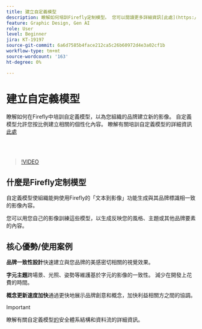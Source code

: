 ```yaml
---
title: 建立自定義模型
description: 瞭解如何培訓Firefly定制模型。 您可以閱讀更多詳細資訊[此處](https://helpx.adobe.com/firefly/web/work-with-enterprise-features/train-custom-models/custom-models-overview.html)。
feature: Graphic Design, Gen AI
role: User
level: Beginner
jira: KT-19197
source-git-commit: 6a6d7585b4face212ca5c26b60972d4e3a02cf1b
workflow-type: tm+mt
source-wordcount: '163'
ht-degree: 0%

---
```


# 建立自定義模型

瞭解如何在Firefly中培訓自定義模型，以為您組織的品牌建立新的影像。 自定義模型允許您按比例建立相關的個性化內容。 瞭解有關培訓自定義模型的詳細資訊[此處](https://helpx.adobe.com/firefly/web/work-with-enterprise-features/train-custom-models/custom-models-overview.html)

<br> 

>[!VIDEO](https://video.tv.adobe.com/v/3474931?quality=12&learn=on&hidetitle=true)

## 什麼是Firefly定制模型

自定義模型使組織能夠使用Firefly的「文本到影像」功能生成與其品牌標識相一致的影像內容。

您可以用您自己的影像訓練這些模型，以生成反映您的風格、主題或其他品牌要素的內容。

## 核心優勢/使用案例

**品牌一致性設計**&#x200B;快速建立與您品牌的美感密切相關的視覺效果。

**字元主題**&#x200B;跨場景、光照、姿勢等維護基於字元的影像的一致性。 減少在開發上花費的時間。

**概念更新速度加快**&#x200B;通過更快地展示品牌創意和概念，加快利益相關方之間的協調。

>[!IMPORTANT]
>
>瞭解有關自定義模型[的](https://www.adobe.com/content/dam/cc/en/trust-center/ungated/whitepapers/creative-cloud/adobe-firefly-custom-models-security-fact-sheet.pdf)安全體系結構和資料流的詳細資訊。
